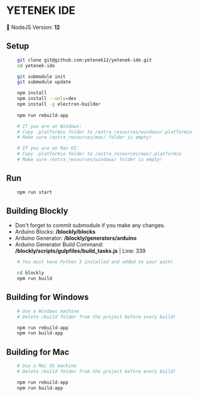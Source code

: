 # YETENEK IDE

🎱 NodeJS Version: **12**

## Setup

```bash
    git clone git@github.com:yetenek12/yetenek-ide.git
    cd yetenek-ide

    git submodule init
    git submodule update

    npm install
    npm install --only=dev
    npm install -g electron-builder
    
    npm run rebuild-app

    # If you are on Windows:
    # Copy .platformio folder to /extra_resources/windows/.platformio
    # Make sure /extra_resources/mac/ folder is empty!

    # If you are on Mac OS:
    # Copy .platformio folder to /extra_resources/mac/.platformio
    # Make sure /extra_resources/windows/ folder is empty!
```

## Run

```bash
    npm run start
```

## Building Blockly

- Don't forget to commit submodule if you make any changes.
- Arduino Blocks: **/blockly/blocks**
- Arduino Generator: **/blockly/generators/arduino**
- Arduino Generator Build Command: **/blockly/scripts/gulpfiles/build_tasks.js** | Line: 339

```bash
    # You must have Python 3 installed and added to your path!

    cd blockly
    npm run build
```

## Building for Windows

```bash
    # Use a Windows machine
    # Delete /build folder from the project before every build!

    npm run rebuild-app
    npm run build-app
```

## Building for Mac

```bash
    # Use a Mac OS machine
    # Delete /build folder from the project before every build!

    npm run rebuild-app
    npm run build-app
```
